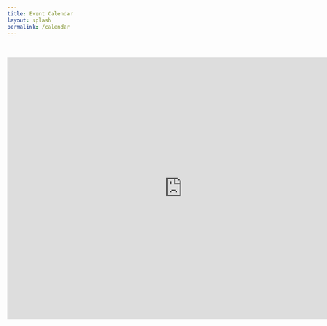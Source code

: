 ```yaml
---
title: Event Calendar
layout: splash
permalink: /calendar
---
```

<!-- Google tag (gtag.js) -->
<script async src="https://www.googletagmanager.com/gtag/js?id=G-04ZQ48HPLD"></script>
<script>
  window.dataLayer = window.dataLayer || [];
  function gtag(){dataLayer.push(arguments);}
  gtag('js', new Date());

  gtag('config', 'G-04ZQ48HPLD');
</script>
<style>
.cal-container {
  max-width: 800px;
  margin: 0 auto;
}
</style>

<div class="cal-container">
<br>
<br>
<iframe src="https://calendar.google.com/calendar/embed?height=600&wkst=2&ctz=America%2FLos_Angeles&bgcolor=%238affff&title=The%20Bird%20Reno&showNav=0&showPrint=0&showTabs=0&showCalendars=0&src=dGhlYmx1ZWJpcmRyZW5vQGdtYWlsLmNvbQ&color=%23039BE5" style="border-width:0" width="800" height="600" frameborder="0" scrolling="no"></iframe>
</div>
